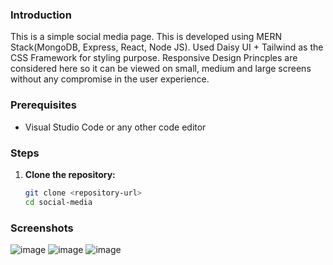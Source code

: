 ### Introduction
This is a simple social media page. This is developed using MERN Stack(MongoDB, Express, React, Node JS). Used Daisy UI + Tailwind as the CSS Framework for styling purpose. Responsive Design Princples are considered here so it can be viewed on small, medium and large screens without any compromise in the user experience. 
### Prerequisites
- Visual Studio Code or any other code editor

### Steps
1. **Clone the repository:**
   ```bash
   git clone <repository-url>
   cd social-media

### Screenshots
![image](https://github.com/user-attachments/assets/c27bca79-1417-461a-9a41-fedb12649f85)
![image](https://github.com/user-attachments/assets/aea04c4f-6596-47bb-9631-467a9cfc882f)
![image](https://github.com/user-attachments/assets/d2641fd2-6c0b-446e-a1d5-fe4c7e44f7e0)




